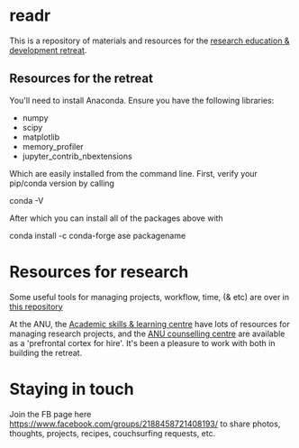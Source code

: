 # readr

This is a repository of materials and resources for the [research education & development retreat](www.readr.org.au).

## Resources for the retreat

You'll need to install Anaconda. Ensure you have the following libraries:

* numpy
* scipy
* matplotlib
* memory_profiler
* jupyter_contrib_nbextensions

Which are easily installed from the command line. First, verify your pip/conda version by calling

conda -V

After which you can install all of the packages above with

conda install -c conda-forge ase packagename


# Resources for research

Some useful tools for managing projects, workflow, time, (& etc) are over in [this repository](https://github.com/GroundhogState/workflow)

At the ANU, the [Academic skills & learning centre](http://www.anu.edu.au/students/contacts/academic-skills) have lots of resources for managing research projects, and the [ANU counselling centre](http://www.anu.edu.au/students/health-safety-wellbeing/counselling) are available as a 'prefrontal cortex for hire'. It's been a pleasure to work with both in building the retreat.

# Staying in touch

Join the FB page here https://www.facebook.com/groups/2188458721408193/ to share photos, thoughts, projects, recipes, couchsurfing requests, etc.
